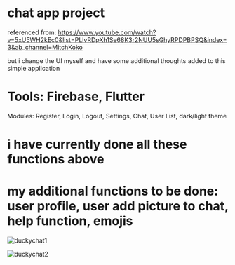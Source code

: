 # chat app project

referenced from:
https://www.youtube.com/watch?v=5xU5WH2kEc0&list=PLlvRDpXh1Se68K3r2NUU5sGhyRPDPBPSQ&index=3&ab_channel=MitchKoko

but i change the UI myself and have some additional thoughts added to this simple application


# Tools: Firebase, Flutter
Modules:
Register, Login, Logout, Settings, Chat, User List, dark/light theme
# i have currently done all these functions above


# my additional functions to be done: user profile, user add picture to chat, help function, emojis





![duckychat1](https://github.com/user-attachments/assets/938243c6-c21f-40d5-b1d1-b8d1204f3844)

![duckychat2](https://github.com/user-attachments/assets/7bb01c13-e495-4453-a87d-0475628c9664)
